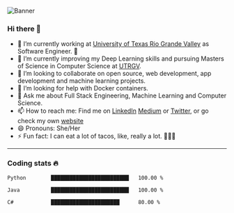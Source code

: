

![Banner](subba_github.gif)

### Hi there 👋

- 🔭 I’m currently working at [University of Texas Rio Grande Valley](https://www.utrgv.edu/en-us/) as Software Engineer. 🥑
- 🌱 I’m currently improving my Deep Learning skills and pursuing Masters of Science in Computer Science at [UTRGV](https://www.utrgv.edu/en-us/).
- 👯 I’m looking to collaborate on open source, web development, app development and machine learning projects.
- 🤔 I’m looking for help with Docker containers.
- 💬 Ask me about Full Stack Engineering, Machine Learning and Computer Science.
- 📫 How to reach me: Find me on [LinkedIn](https://www.linkedin.com/in/subbalakshmim/) [Medium](http://subba-lakshmi.medium.com) or [Twitter](https://twitter.com/subbalakshmi___), or go check my own [website](https://www.linkedin.com/in/subbalakshmim/)
- 😄 Pronouns: She/Her
- ⚡ Fun fact: I can eat a lot of tacos, like, really a lot. 🌮🌮🌮

---

### Coding stats 🔥

<!--START_SECTION:waka-->
```text
Python        █████████████████████████   100.00 % 

Java          █████████████████████████   100.00 % 

C#            ██████████████████████      80.00 % 
```
<!--END_SECTION:waka-->

